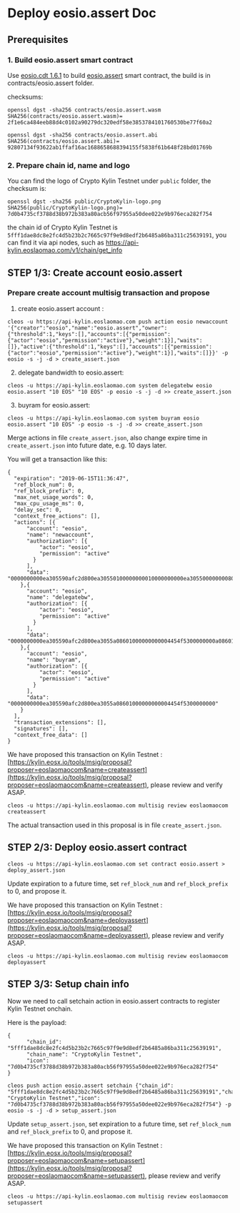 
# Deploy eosio.assert Doc


## Prerequisites

### 1. Build eosio.assert smart contract

Use [eosio.cdt 1.6.1]([https://github.com/EOSIO/eosio.cdt/tree/v1.6.1](https://github.com/EOSIO/eosio.cdt/tree/v1.6.1)) to build [eosio.assert]([https://github.com/EOSIO/eosio.assert](https://github.com/EOSIO/eosio.assert)) smart contract, the build is in contracts/eosio.assert folder.

checksums:

```
openssl dgst -sha256 contracts/eosio.assert.wasm
SHA256(contracts/eosio.assert.wasm)= 2f1e6ca484eeb88d4c0102a90279dc320edf58e3853784101760530be77f60a2
```

```
openssl dgst -sha256 contracts/eosio.assert.abi
SHA256(contracts/eosio.assert.abi)= 92807134f93622ab1ffaf16ac1688658688394155f5838f61b648f28bd01769b
```

### 2. Prepare chain id, name and logo

You can find the logo of Crypto Kylin Testnet under `public` folder, the checksum is:

```
openssl dgst -sha256 public/CryptoKylin-logo.png
SHA256(public/CryptoKylin-logo.png)= 7d0b4735cf3788d38b972b383a80acb56f97955a50dee022e9b976eca282f754
```

the chain id of Crypto Kylin Testnet is `5fff1dae8dc8e2fc4d5b23b2c7665c97f9e9d8edf2b6485a86ba311c25639191`, you can find it via api nodes, such as https://api-kylin.eoslaomao.com/v1/chain/get_info


## STEP 1/3: Create account eosio.assert

### Prepare create account multisig transaction and propose

1. create eosio.assert account :
```
cleos -u https://api-kylin.eoslaomao.com push action eosio newaccount '{"creator":"eosio","name":"eosio.assert","owner":{"threshold":1,"keys":[],"accounts":[{"permission":{"actor":"eosio","permission":"active"},"weight":1}],"waits":[]},"active":{"threshold":1,"keys":[],"accounts":[{"permission":{"actor":"eosio","permission":"active"},"weight":1}],"waits":[]}}' -p eosio -s -j -d > create_assert.json
```

2. delegate bandwidth to eosio.assert:
```
cleos -u https://api-kylin.eoslaomao.com system delegatebw eosio eosio.assert "10 EOS" "10 EOS" -p eosio -s -j -d >> create_assert.json
```

3. buyram for eosio.assert:
```
cleos -u https://api-kylin.eoslaomao.com system buyram eosio eosio.assert "10 EOS" -p eosio -s -j -d >> create_assert.json
```


Merge actions in file `create_assert.json`, also change expire time in `create_assert.json` into future date, e.g. 10 days later.

You will get a transaction like this:

```
{
  "expiration": "2019-06-15T11:36:47",
  "ref_block_num": 0,
  "ref_block_prefix": 0,
  "max_net_usage_words": 0,
  "max_cpu_usage_ms": 0,
  "delay_sec": 0,
  "context_free_actions": [],
  "actions": [{
      "account": "eosio",
      "name": "newaccount",
      "authorization": [{
          "actor": "eosio",
          "permission": "active"
        }
      ],
      "data": "0000000000ea305590afc2d800ea30550100000000010000000000ea30550000000080ab26a70100000100000000010000000000ea305500000000a8ed3232010000"
    },{
      "account": "eosio",
      "name": "delegatebw",
      "authorization": [{
          "actor": "eosio",
          "permission": "active"
        }
      ],
      "data": "0000000000ea305590afc2d800ea3055a08601000000000004454f5300000000a08601000000000004454f530000000000"
    },{
      "account": "eosio",
      "name": "buyram",
      "authorization": [{
          "actor": "eosio",
          "permission": "active"
        }
      ],
      "data": "0000000000ea305590afc2d800ea3055a08601000000000004454f5300000000"
    }
  ],
  "transaction_extensions": [],
  "signatures": [],
  "context_free_data": []
}
```

We have proposed this transaction on Kylin Testnet : [https://kylin.eosx.io/tools/msig/proposal?proposer=eoslaomaocom&name=createassert](https://kylin.eosx.io/tools/msig/proposal?proposer=eoslaomaocom&name=createassert), please review and verify ASAP. 

```
cleos -u https://api-kylin.eoslaomao.com multisig review eoslaomaocom createassert
```

The actual transaction used in this proposal is in file `create_assert.json`.


## STEP 2/3: Deploy eosio.assert contract

```
cleos -u https://api-kylin.eoslaomao.com set contract eosio.assert > deploy_assert.json
```

Update expiration to a future time, set `ref_block_num` and `ref_block_prefix` to 0, and propose it. 

We have proposed this transaction on Kylin Testnet : [https://kylin.eosx.io/tools/msig/proposal?proposer=eoslaomaocom&name=deployassert](https://kylin.eosx.io/tools/msig/proposal?proposer=eoslaomaocom&name=deployassert), please review and verify ASAP. 

```
cleos -u https://api-kylin.eoslaomao.com multisig review eoslaomaocom deployassert
```



## STEP 3/3: Setup chain info

Now we need to call setchain action in eosio.assert contracts to register Kylin Testnet onchain.

Here is the payload:

```
{
      "chain_id": "5fff1dae8dc8e2fc4d5b23b2c7665c97f9e9d8edf2b6485a86ba311c25639191",
      "chain_name": "CryptoKylin Testnet",
      "icon": "7d0b4735cf3788d38b972b383a80acb56f97955a50dee022e9b976eca282f754"
}
```

```
cleos push action eosio.assert setchain {"chain_id": "5fff1dae8dc8e2fc4d5b23b2c7665c97f9e9d8edf2b6485a86ba311c25639191","chain_name": "CryptoKylin Testnet","icon": "7d0b4735cf3788d38b972b383a80acb56f97955a50dee022e9b976eca282f754"} -p eosio -s -j -d > setup_assert.json
```


Update `setup_assert.json`, set expiration to a future time, set `ref_block_num` and `ref_block_prefix` to 0, and propose it. 

We have proposed this transaction on Kylin Testnet : [https://kylin.eosx.io/tools/msig/proposal?proposer=eoslaomaocom&name=setupassert](https://kylin.eosx.io/tools/msig/proposal?proposer=eoslaomaocom&name=setupassert), please review and verify ASAP. 

```
cleos -u https://api-kylin.eoslaomao.com multisig review eoslaomaocom setupassert
```
